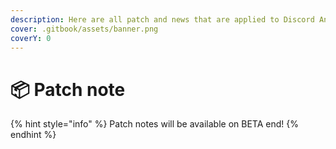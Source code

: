 ```yaml
---
description: Here are all patch and news that are applied to Discord Analytics services!
cover: .gitbook/assets/banner.png
coverY: 0
---
```


# 📦 Patch note

{% hint style="info" %}
Patch notes will be available on BETA end!
{% endhint %}
